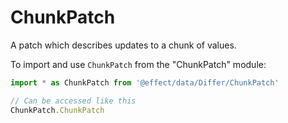 # ChunkPatch

A patch which describes updates to a chunk of values.

To import and use `ChunkPatch` from the "ChunkPatch" module:

```ts
import * as ChunkPatch from '@effect/data/Differ/ChunkPatch'

// Can be accessed like this
ChunkPatch.ChunkPatch
```
